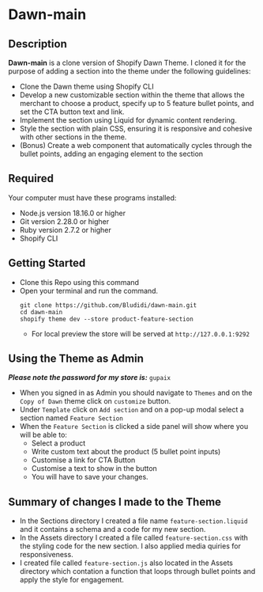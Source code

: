 # Dawn-main

## Description 
**Dawn-main** is a clone version of Shopify Dawn Theme. I cloned it for the purpose of adding a section into the theme under the following guidelines:
- Clone the Dawn theme using Shopify CLI
- Develop a new customizable section within the theme that allows the merchant to choose a product, specify up to 5 feature bullet points, and set the CTA button text and link.
- Implement the section using Liquid for dynamic content rendering.
- Style the section with plain CSS, ensuring it is responsive and cohesive with other sections in the theme.
- (Bonus) Create a web component that automatically cycles through the bullet points, adding an engaging element to the section

## Required
Your computer must have these programs installed: 
- Node.js version 18.16.0 or higher
- Git version 2.28.0 or higher
- Ruby version 2.7.2 or higher
- Shopify CLI

## Getting Started
- Clone this Repo using this command
- Open your terminal and run the command.
  ```
  git clone https://github.com/Bludidi/dawn-main.git
  cd dawn-main
  shopify theme dev --store product-feature-section
  ```
  - For local preview the store will be served at ```http://127.0.0.1:9292```

## Using the Theme as Admin 
***Please note the password for my store is:***  ```gupaix```
- When you signed in as Admin you should navigate to ```Themes``` and on the ```Copy of Dawn``` theme click on ```customize``` button.
- Under ```Template``` click on ```Add section``` and on a pop-up modal select a section named ```Feature Section```
- When the ```Feature Section``` is clicked a side panel will show where you will be able to:
  - Select a product
  - Write custom text about the product (5 bullet point inputs)
  - Customise a link for CTA Button
  - Customise a text to show in the button
  - You will have to save your changes.
 
## Summary of changes I made to the Theme
- In the Sections directory I created a file name ```feature-section.liquid``` and it contains a schema and a code for my new section.
- In the Assets directory I created a file called ```feature-section.css``` with the styling code for the new section. I also applied media quiries for responsiveness.
- I created file called ```feature-section.js``` also located in the Assets directory which contation a function that loops through bullet points and apply the style for engagement. 
